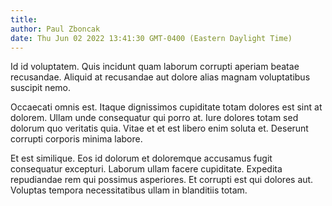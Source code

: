 ```yaml
---
title: 
author: Paul Zboncak
date: Thu Jun 02 2022 13:41:30 GMT-0400 (Eastern Daylight Time)
---
```

Id id voluptatem. Quis incidunt quam laborum corrupti aperiam beatae recusandae. Aliquid at recusandae aut dolore alias magnam voluptatibus suscipit nemo.

 Occaecati omnis est. Itaque dignissimos cupiditate totam dolores est sint at dolorem. Ullam unde consequatur qui porro at. Iure dolores totam sed dolorum quo veritatis quia. Vitae et et est libero enim soluta et. Deserunt corrupti corporis minima labore.

 Et est similique. Eos id dolorum et doloremque accusamus fugit consequatur excepturi. Laborum ullam facere cupiditate. Expedita repudiandae rem qui possimus asperiores. Et corrupti est qui dolores aut. Voluptas tempora necessitatibus ullam in blanditiis totam.